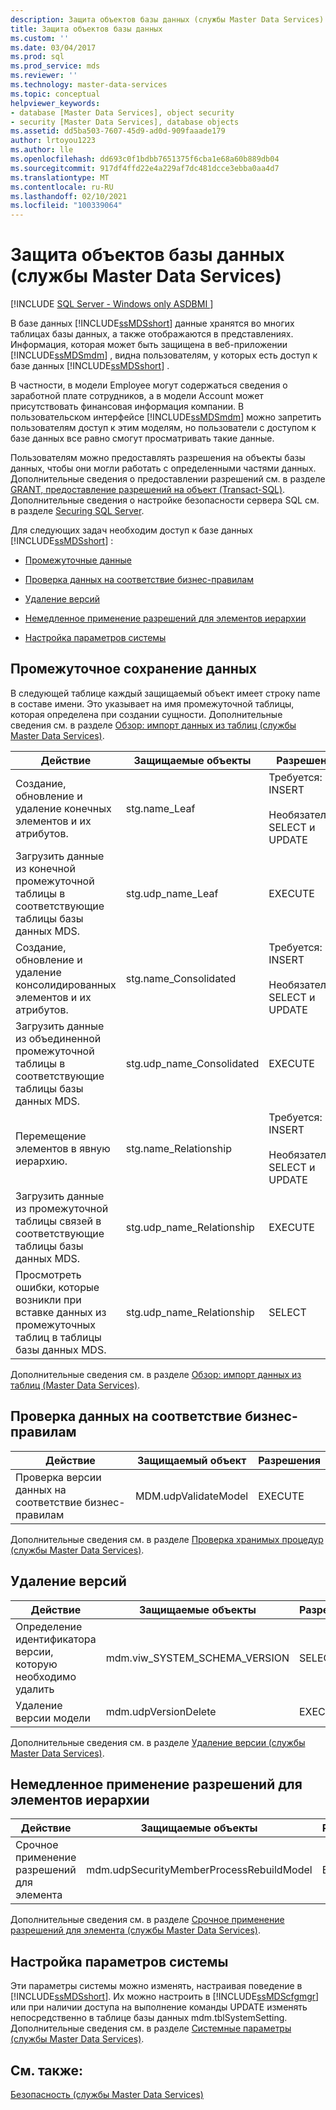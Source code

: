 ```yaml
---
description: Защита объектов базы данных (службы Master Data Services)
title: Защита объектов базы данных
ms.custom: ''
ms.date: 03/04/2017
ms.prod: sql
ms.prod_service: mds
ms.reviewer: ''
ms.technology: master-data-services
ms.topic: conceptual
helpviewer_keywords:
- database [Master Data Services], object security
- security [Master Data Services], database objects
ms.assetid: dd5ba503-7607-45d9-ad0d-909faaade179
author: lrtoyou1223
ms.author: lle
ms.openlocfilehash: dd693c0f1bdbb7651375f6cba1e68a60b889db04
ms.sourcegitcommit: 917df4ffd22e4a229af7dc481dcce3ebba0aa4d7
ms.translationtype: MT
ms.contentlocale: ru-RU
ms.lasthandoff: 02/10/2021
ms.locfileid: "100339064"
---
```

# <a name="database-object-security-master-data-services"></a>Защита объектов базы данных (службы Master Data Services)

[!INCLUDE [SQL Server - Windows only ASDBMI  ](../includes/applies-to-version/sql-windows-only-asdbmi.md)]

  В базе данных [!INCLUDE[ssMDSshort](../includes/ssmdsshort-md.md)] данные хранятся во многих таблицах базы данных, а также отображаются в представлениях. Информация, которая может быть защищена в веб-приложении [!INCLUDE[ssMDSmdm](../includes/ssmdsmdm-md.md)] , видна пользователям, у которых есть доступ к базе данных [!INCLUDE[ssMDSshort](../includes/ssmdsshort-md.md)] .  
  
 В частности, в модели Employee могут содержаться сведения о заработной плате сотрудников, а в модели Account может присутствовать финансовая информация компании. В пользовательском интерфейсе [!INCLUDE[ssMDSmdm](../includes/ssmdsmdm-md.md)] можно запретить пользователям доступ к этим моделям, но пользователи с доступом к базе данных все равно смогут просматривать такие данные.  
  
 Пользователям можно предоставлять разрешения на объекты базы данных, чтобы они могли работать с определенными частями данных. Дополнительные сведения о предоставлении разрешений см. в разделе [GRANT, предоставление разрешений на объект (Transact-SQL)](../t-sql/statements/grant-object-permissions-transact-sql.md). Дополнительные сведения о настройке безопасности сервера SQL см. в разделе [Securing SQL Server](../relational-databases/security/securing-sql-server.md).  
  
 Для следующих задач необходим доступ к базе данных [!INCLUDE[ssMDSshort](../includes/ssmdsshort-md.md)] :  
  
-   [Промежуточные данные](#Staging)  
  
-   [Проверка данных на соответствие бизнес-правилам](#rules)  
  
-   [Удаление версий](#Versions)  
  
-   [Немедленное применение разрешений для элементов иерархии](#Hierarchy)  
  
-   [Настройка параметров системы](#SysSettings)  
  
##  <a name="staging-data"></a><a name="Staging"></a> Промежуточное сохранение данных  
 В следующей таблице каждый защищаемый объект имеет строку name в составе имени. Это указывает на имя промежуточной таблицы, которая определена при создании сущности. Дополнительные сведения см. в разделе [Обзор: импорт данных из таблиц (службы Master Data Services)](../master-data-services/overview-importing-data-from-tables-master-data-services.md).  
  
|Действие|Защищаемые объекты|Разрешения|  
|------------|----------------|-----------------|  
|Создание, обновление и удаление конечных элементов и их атрибутов.|stg.name_Leaf|Требуется: INSERT<br /><br /> Необязательно: SELECT и UPDATE|  
|Загрузить данные из конечной промежуточной таблицы в соответствующие таблицы базы данных MDS.|stg.udp_name_Leaf|EXECUTE|  
|Создание, обновление и удаление консолидированных элементов и их атрибутов.|stg.name_Consolidated|Требуется: INSERT<br /><br /> Необязательно: SELECT и UPDATE|  
|Загрузить данные из объединенной промежуточной таблицы в соответствующие таблицы базы данных MDS.|stg.udp_name_Consolidated|EXECUTE|  
|Перемещение элементов в явную иерархию.|stg.name_Relationship|Требуется: INSERT<br /><br /> Необязательно: SELECT и UPDATE|  
|Загрузить данные из промежуточной таблицы связей в соответствующие таблицы базы данных MDS.|stg.udp_name_Relationship|EXECUTE|  
|Просмотреть ошибки, которые возникли при вставке данных из промежуточных таблиц в таблицы базы данных MDS.|stg.udp_name_Relationship|SELECT|  
  
 Дополнительные сведения см. в разделе [Обзор: импорт данных из таблиц &#40;Master Data Services&#41;](../master-data-services/overview-importing-data-from-tables-master-data-services.md).  
  
##  <a name="validating-data-against-business-rules"></a><a name="rules"></a> Проверка данных на соответствие бизнес-правилам  
  
|Действие|Защищаемый объект|Разрешения|  
|------------|---------------|-----------------|  
|Проверка версии данных на соответствие бизнес-правилам|MDM.udpValidateModel|EXECUTE|  
  
 Дополнительные сведения см. в разделе [Проверка хранимых процедур (службы Master Data Services)](../master-data-services/validation-stored-procedure-master-data-services.md).  
  
##  <a name="deleting-versions"></a><a name="Versions"></a> Удаление версий  
  
|Действие|Защищаемые объекты|Разрешения|  
|------------|----------------|-----------------|  
|Определение идентификатора версии, которую необходимо удалить|mdm.viw_SYSTEM_SCHEMA_VERSION|SELECT|  
|Удаление версии модели|mdm.udpVersionDelete|EXECUTE|  
  
 Дополнительные сведения см. в разделе [Удаление версии (службы Master Data Services)](../master-data-services/delete-a-version-master-data-services.md).  
  
##  <a name="immediately-applying-hierarchy-member-permissions"></a><a name="Hierarchy"></a> Немедленное применение разрешений для элементов иерархии  
  
|Действие|Защищаемые объекты|Разрешения|  
|------------|----------------|-----------------|  
|Срочное применение разрешений для элемента|mdm.udpSecurityMemberProcessRebuildModel|EXECUTE|  
  
 Дополнительные сведения см. в разделе [Срочное применение разрешений для элемента (службы Master Data Services)](../master-data-services/immediately-apply-member-permissions-master-data-services.md).  
  
##  <a name="configuring-system-settings"></a><a name="SysSettings"></a> Настройка параметров системы  
 Эти параметры системы можно изменять, настраивая поведение в [!INCLUDE[ssMDSshort](../includes/ssmdsshort-md.md)]. Их можно настроить в [!INCLUDE[ssMDScfgmgr](../includes/ssmdscfgmgr-md.md)] или при наличии доступа на выполнение команды UPDATE изменять непосредственно в таблице базы данных mdm.tblSystemSetting. Дополнительные сведения см. в разделе [Системные параметры (службы Master Data Services)](../master-data-services/system-settings-master-data-services.md).  
  
## <a name="see-also"></a>См. также:  
 [Безопасность (службы Master Data Services)](../master-data-services/security-master-data-services.md)  
  
  
